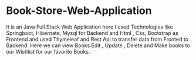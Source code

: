 # Book-Store-Web-Application
It is an Java Full Stack Web Application here I used Technologies like Springboot, Hibernate, Mysql for Backend and Html , Css, Bootstrap as Frontend and used Thymeleaf and Rest Api to transfer data from Fronted to Backend. Here we can view Books Edit , Update , Delete and Make books to our Wishlist for our favorite Books.

